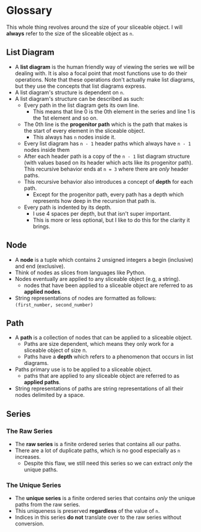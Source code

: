 # Glossary
This whole thing revolves around the size of your sliceable object. I will **always** refer to the size of the sliceable object as `n`.

## List Diagram
- A **list diagram** is the human friendly way of viewing the series we will be dealing with. It is also a focal point that most functions use to do their operations. Note that these operations don't actually make list diagrams, but they use the concepts that list diagrams express.
- A list diagram's structure is dependent on `n`.
- A list diagram's structure can be described as such:
	- Every path in the list diagram gets its own line.
		- This means that line 0 is the 0th element in the series and line 1 is the 1st element and so on.
	- The 0th line is the **progenitor path** which is the path that makes is the start of every element in the sliceable object. 
		- This always has `n` nodes inside it.
	- Every list diagram has `n - 1` header paths which always have `n - 1` nodes inside them
	- After each header path is a copy of the `n - 1` list diagram structure (with values based on its header which acts like its progenitor path). This recursive behavior ends at `n = 3` where there are *only* header paths.
	- This recursive behavior also introduces a concept of **depth** for each path.
		- Except for the progenitor path, every path has a depth which represents how deep in the recursion that path is.
	- Every path is indented by its depth. 
		- I use 4 spaces per depth, but that isn't super important.
		- This is more or less optional, but I like to do this for the clarity it brings.

## Node
 - A **node** is a tuple which contains 2 unsigned integers a begin (inclusive) and end (exclusive).
 - Think of nodes as slices from languages like Python.
 - Nodes eventually are applied to any sliceable object (e.g, a string).
	 - nodes that have been applied to a sliceable object are referred to as **applied nodes**.
 - String representations of nodes are formatted as follows: `(first_number, second_number)`

## Path
 - A **path** is a collection of nodes that can be applied to a sliceable object.
	 - Paths are size dependent, which means they only work for a sliceable object of size n.
	 - Paths have a **depth** which refers to a phenomenon that occurs in list diagrams.
 - Paths primary use is to be applied to a sliceable object.
	 - paths that are applied to any sliceable object are referred to as **applied paths**.
 - String representations of paths are string representations of all their nodes delimited by a space.

## Series
### The Raw Series
- The **raw series** is a finite ordered series that contains all our paths. 
- There are a lot of duplicate paths, which is no good especially as `n` increases.
	- Despite this flaw, we still need this series so we can extract *only* the unique paths. 
### The Unique Series
- The **unique series** is a finite ordered series that contains *only* the unique paths from the raw series.
- This uniqueness is preserved **regardless** of the value of `n`.
- Indices in this series **do not** translate over to the raw series without conversion.
